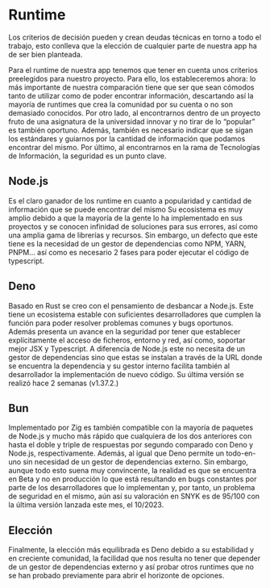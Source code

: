 # Runtime
Los criterios de decisión pueden y crean deudas técnicas en torno a todo el trabajo, esto conlleva que la elección de cualquier parte de nuestra app ha de ser bien planteada. 

Para el runtime de nuestra app tenemos que tener en cuenta unos criterios preelegidos para nuestro proyecto. Para ello, los estableceremos ahora: lo más importante de nuestra comparación tiene que ser que sean cómodos tanto de utilizar como de poder encontrar información, descartando así la mayoría de runtimes que crea la comunidad por su cuenta o no son demasiado conocidos. Por otro lado, al encontrarnos dentro de un proyecto fruto de una asignatura de la universidad innovar y no tirar de lo “popular” es también oportuno. Además, también es necesario indicar que se sigan los estándares y guiarnos por la cantidad de información que podamos encontrar del mismo. Por último, al encontrarnos en la rama de Tecnologías de Información, la seguridad es un punto clave.

## Node.js
Es el claro ganador de los runtime en cuanto a popularidad y cantidad de información que se puede encontrar del mismo Su ecosistema es muy amplio debido a que la mayoría de la gente lo ha implementado en sus proyectos y se conocen infinidad de soluciones para sus errores, así como una amplia gama de librerías y recursos. Sin embargo, un defecto que este tiene es la necesidad de un gestor de dependencias como NPM, YARN, PNPM… así como es necesario 2 fases para poder ejecutar el código de typescript.

## Deno
Basado en Rust se creo con el pensamiento de desbancar a Node.js. Este tiene un ecosistema estable con suficientes desarrolladores que cumplen la función para poder resolver problemas comunes y bugs oportunos. Además presenta un avance en la seguridad por tener que establecer explícitamente el acceso de ficheros, entorno y red, así como, soportar mejor JSX y Typescript. A diferencia de Node.js este no necesita de un gestor de dependencias sino que estas se instalan a través de la URL donde se encuentra la dependencia y su gestor interno facilita también al desarrollador la implementación de nuevo código. Su última versión se realizó hace 2 semanas (v1.37.2.)

## Bun
Implementado por Zig es también compatible con la mayoría de paquetes de Node.js y mucho más rápido que cualquiera de los dos anteriores con hasta el doble y triple de respuestas por segundo comparado con Deno y Node.js, respectivamente. Además, al igual que Deno permite un todo-en-uno sin necesidad de un gestor de dependencias externo. Sin embargo, aunque todo esto suena muy convincente, la realidad es que se encuentra en Beta y no en producción lo que está resultando en bugs constantes por parte de los desarrolladores que lo implementan y, por tanto, un problema de seguridad en el mismo, aún así su valoración en SNYK es de 95/100 con la última versión lanzada este mes, el 10/2023. 

## Elección
Finalmente, la elección más equilibrada es Deno debido a su estabilidad y en creciente comunidad, la facilidad que nos resulta no tener que depender de un gestor de dependencias externo y así probar otros runtimes que no se han probado previamente para abrir el horizonte de opciones.